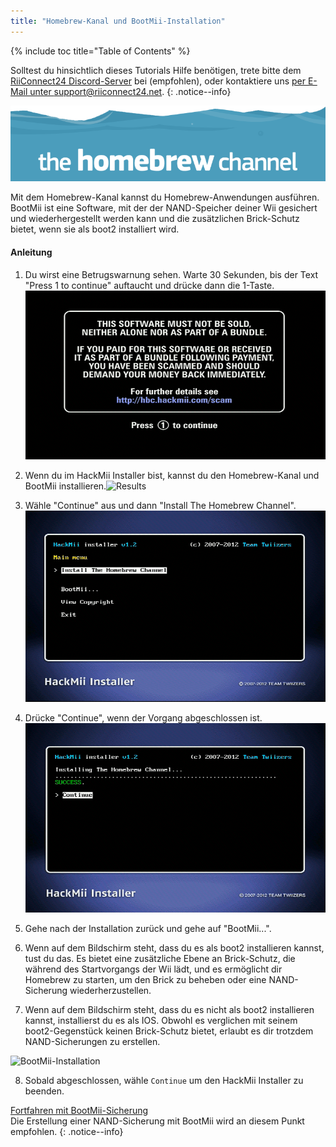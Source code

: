 ```yaml
---
title: "Homebrew-Kanal und BootMii-Installation"
---
```


{% include toc title="Table of Contents" %}

Solltest du hinsichtlich dieses Tutorials Hilfe benötigen, trete bitte dem [RiiConnect24 Discord-Server](https://discord.gg/b4Y7jfD) bei (empfohlen), oder kontaktiere uns [per E-Mail unter support@riiconnect24.net](mailto:support@riiconnect24.net).
{: .notice--info}

![HBC-Logo](/images/hbc.png)

Mit dem Homebrew-Kanal kannst du Homebrew-Anwendungen ausführen. BootMii ist eine Software, mit der der NAND-Speicher deiner Wii gesichert und wiederhergestellt werden kann und die zusätzlichen Brick-Schutz bietet, wenn sie als boot2 installiert wird.

#### Anleitung

1. Du wirst eine Betrugswarnung sehen. Warte 30 Sekunden, bis der Text "Press 1 to continue" auftaucht und drücke dann die 1-Taste. ![Scam Screen](/images/Wii/ScamScreen.png)

2. Wenn du im HackMii Installer bist, kannst du den Homebrew-Kanal und BootMii installieren.![Results](/images/Wii/Results.png)

3. Wähle "Continue" aus und dann "Install The Homebrew Channel". ![Install the Homebrew Channel](/images/Wii/InstallHomebrewChannel.png)

4. Drücke "Continue", wenn der Vorgang abgeschlossen ist. ![Success Installing the Homebrew Channel](/images/Wii/SuccessHBC.png)

5. Gehe nach der Installation zurück und gehe auf "BootMii...".
6. Wenn auf dem Bildschirm steht, dass du es als boot2 installieren kannst, tust du das. Es bietet eine zusätzliche Ebene an Brick-Schutz, die während des Startvorgangs der Wii lädt, und es ermöglicht dir Homebrew zu starten, um den Brick zu beheben oder eine NAND-Sicherung wiederherzustellen.
7. Wenn auf dem Bildschirm steht, dass du es nicht als boot2 installieren kannst, installierst du es als IOS. Obwohl es verglichen mit seinem boot2-Gegenstück keinen Brick-Schutz bietet, erlaubt es dir trotzdem NAND-Sicherungen zu erstellen.

![BootMii-Installation](/images/Wii/InstallBootMii.jpg)

8. Sobald abgeschlossen, wähle `Continue` um den HackMii Installer zu beenden.

[Fortfahren mit BootMii-Sicherung](bootmii)<br> Die Erstellung einer NAND-Sicherung mit BootMii wird an diesem Punkt empfohlen.
{: .notice--info}
